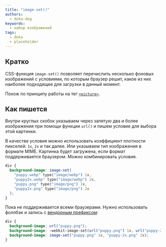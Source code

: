 ```yaml
---
title: "image-set()"
authors:
  - doka-dog
keywords:
  - набор изображений
tags:
  - doka
  - placeholder
---
```


## Кратко

CSS-функция `image-set()` позволяет перечислить несколько фоновых изображений с условиями, по которым браузер решит, какое из них наиболее подходящее для загрузки в данный момент.

Похож по принципу работы на тег [`<picture>`](/html/picture).

## Как пишется

Внутри круглых скобок указываем через запятую два и более изображения при помощи функции `url()` и пишем условие для выбора этой картинки.

В качестве условия можно использовать коэффициент плотности пикселей: `1x`, `2x` и так далее. Или указываем тип изображения в формате MIME. Картинка будет загружена, если формат поддерживается браузером. Можно комбинировать условия.

```css
div {
  background-image: image-set(
    "puppy.webp" type("image/webp") 1x,
    "puppy2x.webp" type("image/webp") 2x,
    "puppy.png" type("image/png") 1x,
    "puppy2x.png" type("image/png") 2x
  );
}
```

Пока не поддерживается всеми браузерами. Нужно использовать фоллбэк и запись с [вендорным префиксом](/css/vendor-prefixes):

```css
div {
  background-image: url("puppy.png");
  background-image: -webkit-image-set(url("puppy.png") 1x, url("puppy-2x.png") 2x);
  background-image: image-set("puppy.png" 1x, "puppy-2x.png" 2x);
}
```
